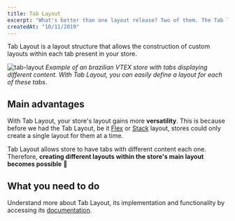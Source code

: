 ```yaml
---
title: Tab Layout
excerpt: "What's better than one layout release? Two of them. The Tab layout allow the construction of different layouts for your store's tabs."
createdAt: "10/11/2019"
---
```


Tab Layout is a layout structure that allows the construction of custom layouts within each tab present in your store. 

![tab-layout](https://user-images.githubusercontent.com/52087100/66661201-fc70c880-ec1c-11e9-8387-3fea98f59e3c.png)
_Example of an brazilian VTEX store with tabs displaying different content. With Tab Layout, you can easily define a layout for each of these tabs_. 

## Main advantages

With Tab Layout, your store's layout gains more **versatility**. This is because before we had the Tab Layout, be it [Flex](https://vtex.io/docs/components/general/vtex.flex-layout) or [Stack](https://vtex.io/docs/app/vtex.stack-layout) layout, stores could only create a single layout for them at a time. 

Tab Layout allows store to have tabs with different content each one. Therefore, **creating different layouts within the store's main layout becomes possible** :tada: 

## What you need to do

Understand more about Tab Layout, its implementation and functionality by accessing its [documentation](https://github.com/vtex-apps/tab-layout).

